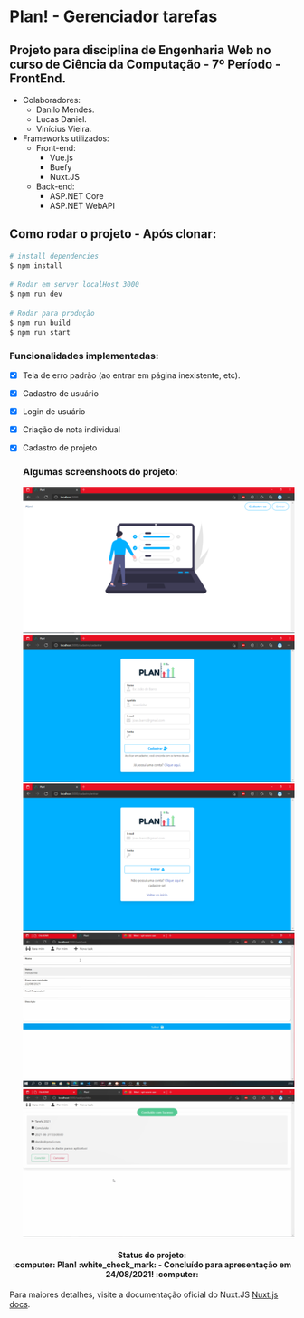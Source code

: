 # Plan! - Gerenciador tarefas
## Projeto para disciplina de Engenharia Web no curso de Ciência da Computação - 7º Período - FrontEnd.

* Colaboradores:
    * Danilo Mendes.
    * Lucas Daniel.
    * Vinícius Vieira.
* Frameworks utilizados:
  * Front-end:
    * Vue.js
    * Buefy
    * Nuxt.JS
  * Back-end:
    * ASP.NET Core     
    * ASP.NET WebAPI

## Como rodar o projeto - Após clonar:

```bash
# install dependencies
$ npm install

# Rodar em server localHost 3000
$ npm run dev

# Rodar para produção
$ npm run build
$ npm run start

```

  ### Funcionalidades implementadas:
  
- [x] Tela de erro padrão (ao entrar em página inexistente, etc). 
- [x] Cadastro de usuário
- [x] Login de usuário
- [x] Criação de nota individual
- [x] Cadastro de projeto
  
  ### Algumas screenshoots do projeto:
  ![Figura 1 - Inicial](https://github.com/LukeDaniel16/PlanAPI-FrontEnd/blob/master/screens/Figura1.PNG?raw=true)
  ![Figura 2 - Cadastro](https://github.com/LukeDaniel16/PlanAPI-FrontEnd/blob/master/screens/Figura2Cadastro.PNG?raw=true)
  ![Figura 3 - Login](https://github.com/LukeDaniel16/PlanAPI-FrontEnd/blob/master/screens/Figura3Login.PNG?raw=true)
  ![Figura 4 - Cadastro de tarefa](https://github.com/LukeDaniel16/PlanAPI-FrontEnd/blob/master/screens/Figura4NovaTarefa.PNG?raw=true)
  ![Figura 5 - Visualização de tarefa](https://github.com/LukeDaniel16/PlanAPI-FrontEnd/blob/master/screens/Figura5TarefasConcluidas.PNG?raw=true)
  
<h4 align="center"> 
  Status do projeto:<br> :computer: Plan! :white_check_mark: - Concluído para apresentação em 24/08/2021! :computer:
</h4>

Para maiores detalhes, visite a documentação oficial do Nuxt.JS [Nuxt.js docs](https://nuxtjs.org).
